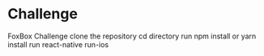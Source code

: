 # Challenge
FoxBox Challenge
clone the repository
cd directory
run npm install or yarn install 
run react-native run-ios
